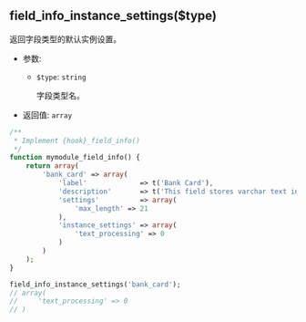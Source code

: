 ## field_info_instance_settings($type)

返回字段类型的默认实例设置。

- 参数:
  - `$type`: `string`

    字段类型名。

- 返回值: `array`

```php
/**
 * Implement {hook}_field_info()
 */
function mymodule_field_info() {
    return array(
        'bank_card' => array(
            'label'             => t('Bank Card'),
            'description'       => t('This field stores varchar text in the database.'),
            'settings'          => array(
                'max_length' => 21
            ),
            'instance_settings' => array(
                'text_processing' => 0
            )
        )
    );
}

field_info_instance_settings('bank_card');
// array(
//     'text_processing' => 0
// )
```
